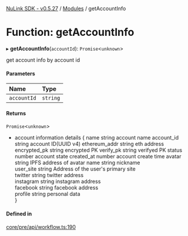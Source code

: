 [NuLink SDK - v0.5.27](../README.md) / [Modules](../modules.md) / getAccountInfo

# Function: getAccountInfo

▸ **getAccountInfo**(`accountId`): `Promise`<`unknown`\>

get account info by account id

#### Parameters

| Name | Type |
| :------ | :------ |
| `accountId` | `string` |

#### Returns

`Promise`<`unknown`\>

- account information details
         {
             name	string	account name
             account_id	string	account ID(UUID v4)
             ethereum_addr	string	eth address
             encrypted_pk	string	encrypted PK
             verify_pk	string	verifyed PK
             status	number	account state 
             created_at	number	account create time
             avatar           string  IPFS address of avatar
             name         string  nickname            
             user_site         string  Address of the user's primary site   
             twitter          string  twitter address     
             instagram        string  instagram address  
             facebook         string  facebook address    
             profile string  personal data        
         }

#### Defined in

[core/pre/api/workflow.ts:190](https://github.com/NuLink-network/nulink-sdk/blob/caaf0a6/src/core/pre/api/workflow.ts#L190)
